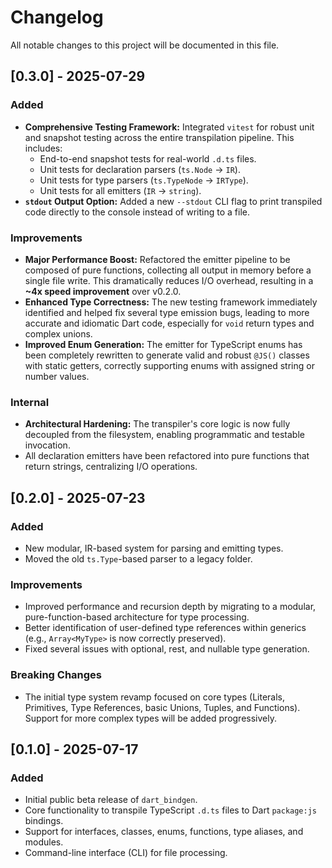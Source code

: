 # Changelog

All notable changes to this project will be documented in this file.

## [0.3.0] - 2025-07-29

### Added

-   **Comprehensive Testing Framework:** Integrated `vitest` for robust unit and snapshot testing across the entire transpilation pipeline. This includes:
    -   End-to-end snapshot tests for real-world `.d.ts` files.
    -   Unit tests for declaration parsers (`ts.Node` -> `IR`).
    -   Unit tests for type parsers (`ts.TypeNode` -> `IRType`).
    -   Unit tests for all emitters (`IR` -> `string`).
-   **`stdout` Output Option:** Added a new `--stdout` CLI flag to print transpiled code directly to the console instead of writing to a file.

### Improvements

-   **Major Performance Boost:** Refactored the emitter pipeline to be composed of pure functions, collecting all output in memory before a single file write. This dramatically reduces I/O overhead, resulting in a **~4x speed improvement** over v0.2.0.
-   **Enhanced Type Correctness:** The new testing framework immediately identified and helped fix several type emission bugs, leading to more accurate and idiomatic Dart code, especially for `void` return types and complex unions.
-   **Improved Enum Generation:** The emitter for TypeScript enums has been completely rewritten to generate valid and robust `@JS()` classes with static getters, correctly supporting enums with assigned string or number values.

### Internal

-   **Architectural Hardening:** The transpiler's core logic is now fully decoupled from the filesystem, enabling programmatic and testable invocation.
-   All declaration emitters have been refactored into pure functions that return strings, centralizing I/O operations.

## [0.2.0] - 2025-07-23

### Added

-   New modular, IR-based system for parsing and emitting types.
-   Moved the old `ts.Type`-based parser to a legacy folder.

### Improvements

-   Improved performance and recursion depth by migrating to a modular, pure-function-based architecture for type processing.
-   Better identification of user-defined type references within generics (e.g., `Array<MyType>` is now correctly preserved).
-   Fixed several issues with optional, rest, and nullable type generation.

### Breaking Changes

-   The initial type system revamp focused on core types (Literals, Primitives, Type References, basic Unions, Tuples, and Functions). Support for more complex types will be added progressively.

## [0.1.0] - 2025-07-17

### Added

-   Initial public beta release of `dart_bindgen`.
-   Core functionality to transpile TypeScript `.d.ts` files to Dart `package:js` bindings.
-   Support for interfaces, classes, enums, functions, type aliases, and modules.
-   Command-line interface (CLI) for file processing.